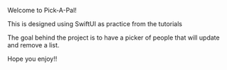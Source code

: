 Welcome to Pick-A-Pal!

This is designed using SwiftUI as practice from the tutorials

The goal behind the project is to have a picker of people that will update and remove a list.

Hope you enjoy!!
